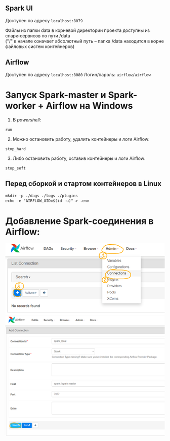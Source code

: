 ## Spark UI 
Доступен по адресу `localhost:8079`

Файлы из папки data в корневой директории проекта доступны из спарк-сервисов по пути /data  
("/" в начале означает абсолютный путь – папка /data находится в корне файловых систем контейнеров)

## Airflow 
Доступен по адресу `localhost:8080`
Логин/пароль: `airflow/airflow`

# Запуск Spark-master и Spark-worker + Airflow на Windows
1. В *powershell*:
```
run
```
2. Можно остановить работу, удалить контейнеры и логи Airflow:
```
stop_hard
```
3. Либо остановить работу, оставив контейнеры и логи Airflow:
```
stop_soft
```

## Перед сборкой и стартом контейнеров в Linux
```
mkdir -p ./dags ./logs ./plugins
echo -e "AIRFLOW_UID=$(id -u)" > .env
```

# Добавление Spark-соединения в Airflow:
![image](./pics/conn_1.png)  
![image](./pics/conn_2.png)  